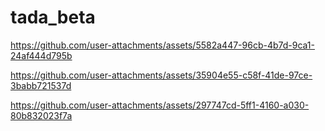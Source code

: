 # tada_beta


https://github.com/user-attachments/assets/5582a447-96cb-4b7d-9ca1-24af444d795b



https://github.com/user-attachments/assets/35904e55-c58f-41de-97ce-3babb721537d



https://github.com/user-attachments/assets/297747cd-5ff1-4160-a030-80b832023f7a

